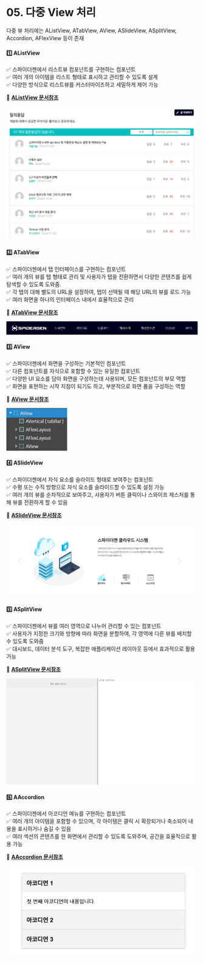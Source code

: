 # 05. 다중 View 처리

다중 뷰 처리에는 AListView, ATabView, AView, ASlideView, ASplitView, Accordion, AFlexView 등이 존재

#### 1️⃣ AListView

&#x20; ✅ 스파이더젠에서 리스트뷰 컴포넌트를 구현하는 컴포넌트\
&#x20; ✅ 여러 개의 아이템을 리스트 형태로 표시하고 관리할 수 있도록 설계\
&#x20; ✅ 다양한 방식으로 리스트뷰를 커스터마이즈하고 세밀하게 제어 가능

**📂** [**AListView 문서참조**](<../07  Components/14  Listview.md>)

![](../../.gitbook/assets/board_res.png)

#### 2️⃣ ATabView

&#x20; ✅ 스파이더젠에서 탭 인터페이스를 구현하는 컴포넌트\
&#x20; ✅ 여러 개의 뷰를 탭 형태로 관리 및 사용자가 탭을 전환하면서 다양한 콘텐츠를 쉽게 탐색할 수 있도록 도와줌.\
&#x20; ✅ 각 탭의 대해 별도의 URL을 설정하여, 탭이 선택될 때 해당 URL의 뷰를 로드 가능\
&#x20; ✅ 여러 화면을 하나의 인터페이스 내에서 효율적으로 관리

**📂** [**ATabView 문서참조**](<../07  Components/26  TabView.md>)

![](../../.gitbook/assets/tabView.png)

#### 3️⃣ AView

&#x20; ✅ 스파이더젠에서 화면을 구성하는 기본적인 컴포넌트\
&#x20; ✅ 다른 컴포넌트를 자식으로 포함할 수 있는 유일한 컴포넌트\
&#x20; ✅ 다양한 UI 요소를 담아 화면을 구성하는데 사용되며, 모든 컴포넌트의 부모 역할\
&#x20; ✅ 화면을 표현하는 시작 지점이 되기도 하고, 부분적으로 화면 폼을 구성하는 역할

**📂** [**AView 문서참조**](<../07  Components/11  View.md>)

![](../../.gitbook/assets/Aview.png)

#### 4️⃣ ASlideView

&#x20; ✅ 스파이더젠에서 자식 요소를 슬라이드 형태로 보여주는 컴포넌트\
&#x20; ✅ 수평 또는 수직 방향으로 자식 요소를 슬라이드할 수 있도록 설정 가능\
&#x20; ✅ 여러 개의 뷰를 순차적으로 보여주고, 사용자가 버튼 클릭이나 스와이프 제스처를 통해 뷰를 전환하게 할 수 있음

**📂** [**ASlideView 문서참조**](<../07  Components/43  SlideView.md>)

![](../../.gitbook/assets/SlideView.png)

#### 5️⃣ ASplitView

&#x20; ✅ 스파이더젠에서 뷰를 여러 영역으로 나누어 관리할 수 있는 컴포넌트\
&#x20; ✅ 사용자가 지정한 크기와 방향에 따라 화면을 분할하여, 각 영역에 다른 뷰를 배치할 수 있도록 도와줌\
&#x20; ✅ 대시보드, 데이터 분석 도구, 복잡한 애플리케이션 레이아웃 등에서 효과적으로 활용 가능

**📂** [**ASplitView 문서참조**](<../07  Components/24  SplitView.md>)

![](../../.gitbook/assets/splitview2.png)

#### 6️⃣ AAccordion

&#x20; ✅ 스파이더젠에서 아코디언 메뉴를 구현하는 컴포넌트\
&#x20; ✅ 여러 개의 아이템을 포함할 수 있으며, 각 아이템은 클릭 시 확장되거나 축소되어 내용을 표시하거나 숨길 수 있음\
&#x20; ✅ 여러 섹션의 콘텐츠를 한 화면에서 관리할 수 있도록 도와주며, 공간을 효율적으로 활용 가능

**📂** [**AAccordion 문서참조**](<05  다중 View 처리.md#id-6-aaccordion>)

![](../../.gitbook/assets/AAccordion.png)
